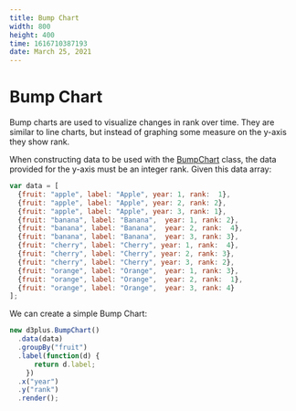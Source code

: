 ```yaml
---
title: Bump Chart
width: 800
height: 400
time: 1616710387193
date: March 25, 2021
---
```


# Bump Chart

Bump charts are used to visualize changes in rank over time. They are similar to line charts, but instead of graphing some measure on the y-axis they show rank.

When constructing data to be used with the [BumpChart](http://d3plus.org/docs/#BumpChart) class, the data provided for the y-axis must be an integer rank. Given this data array:

```js
var data = [
  {fruit: "apple", label: "Apple", year: 1, rank:  1},
  {fruit: "apple", label: "Apple", year: 2, rank: 2},
  {fruit: "apple", label: "Apple", year: 3, rank: 1},
  {fruit: "banana", label: "Banana",  year: 1, rank: 2},
  {fruit: "banana", label: "Banana",  year: 2, rank:  4},
  {fruit: "banana", label: "Banana",  year: 3, rank: 3},
  {fruit: "cherry", label: "Cherry", year: 1, rank:  4},
  {fruit: "cherry", label: "Cherry", year: 2, rank: 3},
  {fruit: "cherry", label: "Cherry", year: 3, rank: 2},
  {fruit: "orange", label: "Orange",  year: 1, rank: 3},
  {fruit: "orange", label: "Orange",  year: 2, rank:  1},
  {fruit: "orange", label: "Orange",  year: 3, rank: 4}
];
```

We can create a simple Bump Chart:

```js
new d3plus.BumpChart()
  .data(data)
  .groupBy("fruit")
  .label(function(d) {
      return d.label;
    })
  .x("year")
  .y("rank")
  .render();
```
